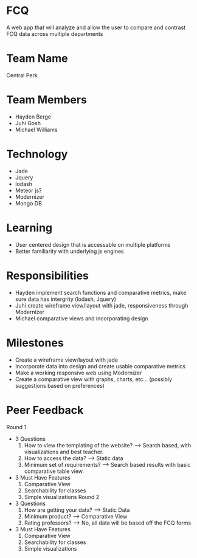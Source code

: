 # FCQ
A web app that will analyze and allow the user to compare and contrast FCQ data across multiple departments

# Team Name
Central Perk

# Team Members
- Hayden Berge
- Juhi Gosh
- Michael Williams

# Technology
- Jade
- Jquery
- lodash
- Meteor js?
- Modernizer
- Mongo DB

# Learning
- User centered design that is accessable on multiple platforms
- Better familiarity with underlying js engines

# Responsibilities
- Hayden implement search functions and comparative metrics, make sure data has intergrity (lodash, Jquery)
- Juhi create wireframe view/layout with jade, responsiveness through Modernizer
- Michael comparative views and incorporating design

# Milestones
- Create a wireframe view/layout with jade
- Incorporate data into design and create usable comparative metrics
- Make a working responsive web using Modernizer
- Create a comparative view with graphs, charts, etc... (possibly suggestions based on preferences)

# Peer Feedback
Round 1
- 3 Questions
	1. How to view the templating of the website? --> Search based, with visualizations and best teacher. 
	2. How to access the data? --> Static data
	3. Minimum set of requirements? --> Search based results with basic comparative table view.
- 3 Must Have Features
	1. Comparative View
	2. Searchability for classes
	3. Simple visualizations
Round 2
- 3 Questions
	1. How are getting your data? --> Static Data
	2. Minimum product? --> Comparative View
	3. Rating professors? --> No, all data will be based off the FCQ forms
- 3 Must Have Features
	1. Comparative View
	2. Searchability for classes
	3. Simple visualizations